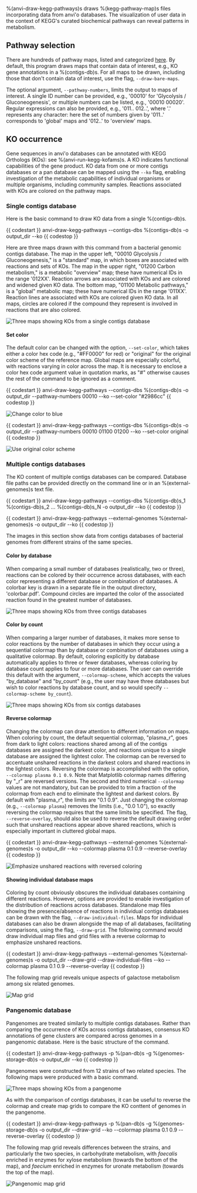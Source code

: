 %(anvi-draw-kegg-pathways)s draws %(kegg-pathway-map)s files incorporating data from anvi'o databases. The visualization of user data in the context of KEGG's curated biochemical pathways can reveal patterns in metabolism.

## Pathway selection

There are hundreds of pathway maps, listed and categorized [here](https://www.genome.jp/kegg/pathway.html). By default, this program draws maps that contain data of interest, e.g., KO gene annotations in a %(contigs-db)s. For all maps to be drawn, including those that don't contain data of interest, use the flag, `--draw-bare-maps`.

The optional argument, `--pathway-numbers`, limits the output to maps of interest. A single ID number can be provided, e.g., '00010' for 'Glycolysis / Gluconeogenesis', or multiple numbers can be listed, e.g., '00010 00020'. Regular expressions can also be provided, e.g., '011.. 012..', where '.' represents any character: here the set of numbers given by '011..' corresponds to 'global' maps and '012..' to 'overview' maps.

## KO occurrence

Gene sequences in anvi'o databases can be annotated with KEGG Orthologs (KOs): see %(anvi-run-kegg-kofams)s. A KO indicates functional capabilities of the gene product. KO data from one or more contigs databases or a pan database can be mapped using the `--ko` flag, enabling investigation of the metabolic capabilities of individual organisms or multiple organisms, including community samples. Reactions associated with KOs are colored on the pathway maps.

### Single contigs database

Here is the basic command to draw KO data from a single %(contigs-db)s.

{{ codestart }}
anvi-draw-kegg-pathways --contigs-dbs %(contigs-db)s -o output_dir --ko
{{ codestop }}

Here are three maps drawn with this command from a bacterial genomic contigs database. The map in the upper left, "00010 Glycolysis / Gluconeogenesis," is a "standard" map, in which boxes are associated with reactions and sets of KOs. The map in the upper right, "01200 Carbon metabolism," is a metabolic "overview" map; these have numerical IDs in the range '012XX'. Reaction arrows are associated with KOs and are colored and widened given KO data. The bottom map, "01100 Metabolic pathways," is a "global" metabolic map; these have numerical IDs in the range '011XX'. Reaction lines are associated with KOs are colored given KO data. In all maps, circles are colored if the compound they represent is involved in reactions that are also colored.

![Three maps showing KOs from a single contigs database](../../images/anvi-draw-kegg-pathways/kos_single_contigs_db.png)

#### Set color

The default color can be changed with the option, `--set-color`, which takes either a color hex code (e.g., "#FF0000" for red) or "original" for the original color scheme of the reference map. Global maps are especially colorful, with reactions varying in color across the map. It is necessary to enclose a color hex code argument value in quotation marks, as "#" otherwise causes the rest of the command to be ignored as a comment.

{{ codestart }}
anvi-draw-kegg-pathways --contigs-dbs %(contigs-db)s -o output_dir --pathway-numbers 00010 --ko --set-color "#2986cc"
{{ codestop }}

![Change color to blue](../../images/anvi-draw-kegg-pathways/kos_color_blue.png)

{{ codestart }}
anvi-draw-kegg-pathways --contigs-dbs %(contigs-db)s -o output_dir --pathway-numbers 00010 01100 01200 --ko --set-color original
{{ codestop }}

![Use original color scheme](../../images/anvi-draw-kegg-pathways/kos_color_original.png)

### Multiple contigs databases

The KO content of multiple contigs databases can be compared. Database file paths can be provided directly on the command line or in an %(external-genomes)s text file.

{{ codestart }}
anvi-draw-kegg-pathways --contigs-dbs %(contigs-db)s_1 %(contigs-db)s_2 ... %(contigs-db)s_N -o output_dir --ko
{{ codestop }}

{{ codestart }}
anvi-draw-kegg-pathways --external-genomes %(external-genomes)s -o output_dir --ko
{{ codestop }}

The images in this section show data from contigs databases of bacterial genomes from different strains of the same species.

#### Color by database

When comparing a small number of databases (realistically, two or three), reactions can be colored by their occurrence across databases, with each color representing a different database or combination of databases. A colorbar key is drawn in a separate file in the output directory, 'colorbar.pdf'. Compound circles are imparted the color of the associated reaction found in the greatest number of databases.

![Three maps showing KOs from three contigs databases](../../images/anvi-draw-kegg-pathways/kos_three_contigs_dbs.png)

#### Color by count

When comparing a larger number of databases, it makes more sense to color reactions by the number of databases in which they occur using a sequential colormap than by database or combination of databases using a qualitative colormap. By default, coloring explicitly by database automatically applies to three or fewer databases, whereas coloring by database count applies to four or more databases. The user can override this default with the argument, `--colormap-scheme`, which accepts the values "by_database" and "by_count" (e.g., the user may have three databases but wish to color reactions by database count, and so would specify `--colormap-scheme by_count`).

![Three maps showing KOs from six contigs databases](../../images/anvi-draw-kegg-pathways/kos_six_contigs_dbs.png)

#### Reverse colormap

Changing the colormap can draw attention to different information on maps. When coloring by count, the default sequential colormap, "plasma_r", goes from dark to light colors: reactions shared among all of the contigs databases are assigned the darkest color, and reactions unique to a single database are assigned the lightest color. The colormap can be reversed to accentuate unshared reactions in the darkest colors and shared reactions in the lightest colors. Reversing the colormap is accomplished with the option, `--colormap plasma 0.1 0.9`. Note that Matplotlib colormap names differing by "_r" are reversed versions. The second and third numerical `--colormap` values are not mandatory, but can be provided to trim a fraction of the colormap from each end to eliminate the lightest and darkest colors. By default with "plasma_r", the limits are "0.1 0.9". Just changing the colormap (e.g., `--colormap plasma`) removes the limits (i.e., "0.0 1.0"), so exactly reversing the colormap requires that the same limits be specified. The flag, `--reverse-overlay`, should also be used to reverse the default drawing order such that unshared reactions appear above shared reactions, which is especially important in cluttered global maps.

{{ codestart }}
anvi-draw-kegg-pathways --external-genomes %(external-genomes)s -o output_dir --ko --colormap plasma 0.1 0.9 --reverse-overlay
{{ codestop }}

![Emphasize unshared reactions with reversed coloring](../../images/anvi-draw-kegg-pathways/kos_reverse_colormap.png)

#### Showing individual database maps

Coloring by count obviously obscures the individual databases containing different reactions. However, options are provided to enable investigation of the distribution of reactions across databases. Standalone map files showing the presence/absence of reactions in individual contigs databases can be drawn with the flag, `--draw-individual-files`. Maps for individual databases can also be drawn alongside the map of all databases, facilitating comparisons, using the flag, `--draw-grid`. The following command would draw individual map files and grid files with a reverse colormap to emphasize unshared reactions.

{{ codestart }}
anvi-draw-kegg-pathways --external-genomes %(external-genomes)s -o output_dir --draw-grid --draw-individual-files --ko --colormap plasma 0.1 0.9 --reverse-overlay
{{ codestop }}

The following map grid reveals unique aspects of galactose metabolism among six related genomes.

![Map grid](../../images/anvi-draw-kegg-pathways/kos_database_grid.png)

### Pangenomic database

Pangenomes are treated similarly to multiple contigs databases. Rather than comparing the occurrence of KOs across contigs databases, consensus KO annotations of gene clusters are compared across genomes in a pangenomic database. Here is the basic structure of the command.

{{ codestart }}
anvi-draw-kegg-pathways -p %(pan-db)s -g %(genomes-storage-db)s -o output_dir --ko
{{ codestop }}

Pangenomes were constructed from 12 strains of two related species. The following maps were produced with a basic command.

![Three maps showing KOs from a pangenome](../../images/anvi-draw-kegg-pathways/kos_pan.png)

As with the comparison of contigs databases, it can be useful to reverse the colormap and create map grids to compare the KO conttent of genomes in the pangenome.

{{ codestart }}
anvi-draw-kegg-pathways -p %(pan-db)s -g %(genomes-storage-db)s -o output_dir --draw-grid --ko --colormap plasma 0.1 0.9 --reverse-overlay
{{ codestop }}

The following map grid reveals differences between the strains, and particularly the two species, in carbohydrate metabolism, with *faecalis* enriched in enzymes for xylose metabolism (towards the bottom of the map), and *faecium* enriched in enzymes for uronate metabolism (towards the top of the map).

![Pangenomic map grid](../../images/anvi-draw-kegg-pathways/kos_pan_grid.png)

